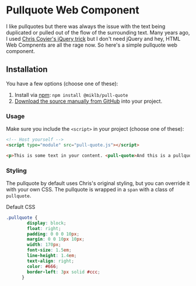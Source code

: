 # Pullquote Web Component
I like pullquotes but there was always the issue with the text being duplicated or pulled out of the flow of the surrounding text. Many years ago, I used [Chris Coyier's jQuery trick](https://css-tricks.com/better-pull-quotes/) but I don't need jQuery and hey, HTML Web Compnents are all the rage now. So here's a simple pullquote web component.

## Installation

You have a few options (choose one of these):

1. Install via [npm](https://www.npmjs.com/package/@miklb/pullquote): `npm install @miklb/pull-quote`
1. [Download the source manually from GitHub](https://github.com/miklb/pullquote/tags) into your project.


### Usage

Make sure you include the `<script>` in your project (choose one of these):


```html
<!-- Host yourself -->
<script type="module" src="pull-quote.js"></script>
```

```html
<p>This is some text in your content. <pull-quote>And this is a pullquote</pull-quote> and more text.</p>
```

### Styling

The pullquote by default uses Chris's original styling, but you can override it with your own CSS. The pullquote is wrapped in a `span` with a class of `pullquote`. 

Default CSS
```css
.pullquote {
        display: block;
        float: right;
        padding: 0 0 0 10px;
        margin: 0 0 10px 10px;
        width: 170px;
        font-size: 1.5em;
        line-height: 1.4em;
        text-align: right;
        color: #666;
        border-left: 3px solid #ccc;
      }
```
